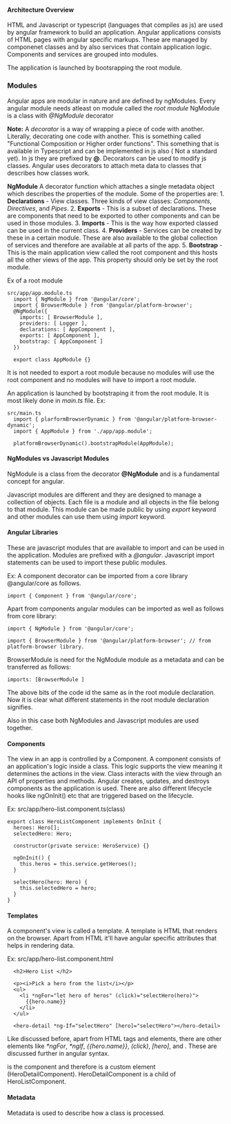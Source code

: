 #### Architecture Overview
HTML and Javascript or typescript (languages that compiles as js) are used by angular framework to build an application.
Angular applications consists of HTML pages with angular specific markups. These are managed by componenet classes and by also services that contain application logic. Components and services are grouped into modules.

The application is launched by bootsrapping the root module. 

### Modules
Angular apps are modular in nature and are defined by ngModules. Every angular module needs atleast on module called the *root module* 
NgModule is a class with *@NgModule* decorator

**Note:** A *decorator* is a way of wrapping a piece of code with another. Literally, decorating one code with another. This is something called "Functional Composition or Higher order functions". This something that is available in Typescript and can be implemented in js also ( Not a standard yet). In js they are prefixed by **@**. Decorators can be used to modify js classes. Angular uses decorators to attach meta data to classes that describes how classes work.

**NgModule** A decorator function which attaches a single  metadata object which describes the properties of the module. Some of the properties are:
	1. **Declarations** - View classes. Three kinds of view classes: *Components*, *Directives*, and *Pipes*.
	2. **Exports** - This is a subset of declarations. These are components that need to be exported to other components and can be used in those modules.
	3. **Imports** - This is the way how exported classed can be used in the current class.
	4. **Providers** - Services can be created by these in a certain module. These are also available to the global collection of services and therefore are available at all parts of the app.
	5. **Bootstrap** - This is the main application view called the root component and this hosts all the other views of the app. This property should only be set by the root module.

Ex of a root module

```
src/app/app.module.ts
  import { NgModule } from '@angular/core';
  import { BrowserModule } from '@angular/platform-browser';
  @NgModule({
    imports: [ BrowserModule ],
    providers: [ Logger ],
    declarations: [ AppComponent ],
    exports: [ AppComponent ],
    bootstrap: [ AppComponent ]
  })

  export class AppModule {}
```
It is not needed to export a root module because no modules will use the root component and no modules will have to import a root module.

An application is launched by bootstraping it from the root module. It is most likely done in *main.ts* file.
Ex:
```
src/main.ts
  import { plarformBrowserDynamic } from '@angular/platform-browser-dynamic';
  import { AppModule } from './app/app.module';

  platformBrowserDynamic().bootstrapModule(AppModule);
```

#### NgModules vs Javascript Modules
NgModule is a class from the decorator **@NgModule** and is a fundamental concept for angular.

Javascript modules are different and they are designed to manage a collection of objects. Each file is a module and all objects in the file belong to that module. This module can be made public by using *export* keyword and other modules can use them using *import* keyword. 

#### Angular Libraries
These are javascript modules that are available to import and can be used in the application. Modules are prefixed with a *@angular*. Javascript import statements can be used to import these public modules.

Ex:
A component decorator can be imported from a core library @angular/core as follows.
```
import { Component } from '@angular/core';
```

Apart from components angular modules can be imported as well as follows from core library:
```
import { NgModule } from '@angular/core';

import { BrowserModule } from '@angular/platform-browser'; // from platform-browser library.
```
BrowserModule is need for the NgModule module as a metadata and can be transferred as follows:

`imports: [BrowserModule ]`

The above bits of the code id the same as in the root module declaration. Now it is clear what different statements in the root module declaration signifies.

Also in this case both NgModules and Javascript modules are used together.

#### Components
The view in an app is controlled by a Component. A component consists of an application's logic inside a class. This logic supports the view meaning it determines the actions in the view. Class interacts with the view through an API of properties and methods.
Angular creates, updates, and destroys components as the application is used. There are also different lifecycle hooks like ngOnInit() etc that are triggered based on the lifecycle.

Ex: src/app/hero-list.component.ts(class)
```
export class HeroListComponent implements OnInit {
  heroes: Hero[];
  selectedHero: Hero;

  constructor(private service: HeroService) {}

  ngOnInit() {
    this.heros = this.service.getHeroes();
  }

  selectHero(hero: Hero) {
    this.selectedHero = hero;
  }
}
```

#### Templates
A component's view  is called a template. A template is HTML that renders on the browser. Apart from HTML it'll have angular specific attributes that helps in rendering data.

Ex: src/app/hero-list.component.html
```
  <h2>Hero List </h2>

  <p><i>Pick a hero from the list</i></p>
  <ul>
    <li *ngFor="let hero of heros" (click)="selectHero(hero)">
      {{hero.name}}
    </li>
  </ul>

  <hero-detail *ng-If="selectHero" [hero]="selectHero"></hero-detail>
```

Like discussed before, apart from HTML tags and elements, there are other elements like *\*ngFor*, *\*ngIf*, *{{hero.name}}*, *(click)*, *[hero]*, and *<hero-detail>*. These are discussed further in angular syntax.

*<hero-detail>* is the component and therefore is a custom element (HeroDetailComponent).
HeroDetailComponent is a child of HeroListComponent.

#### Metadata
Metadata is used to describe how a class is processed.
